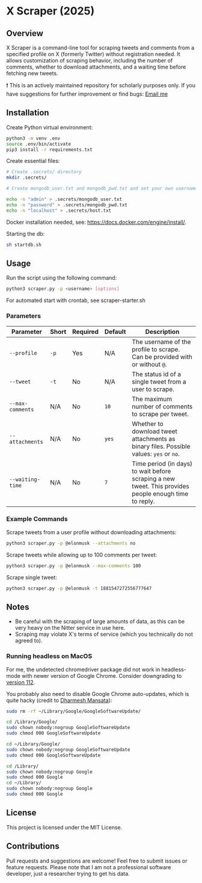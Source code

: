 # X Scraper (2025)

## Overview
X Scraper is a command-line tool for scraping tweets and comments from a specified profile on X (formerly Twitter) without registration needed. It allows customization of scraping behavior, including the number of comments, whether to download attachments, and a waiting time before fetching new tweets.

❗ This is an actively maintained repository for scholarly purposes only. If you have suggestions for further improvement or find bugs: [Email me](mailto:nico.giessmann@uni-luebeck.de)

## Installation

Create Python virtual environment:
```bash
python3 -m venv .env
source .env/bin/activate
pip3 install -r requirements.txt
```

Create essential files:
```bash
# Create .secrets/ directory
mkdir .secrets/

# Create mongodb_user.txt and mongodb_pwd.txt and set your own username and password (no update in Python scripts necessary). Be aware of newlines, which need to be removed!

echo -n "admin" > .secrets/mongodb_user.txt
echo -n "password" > .secrets/mongodb_pwd.txt
echo -n "localhost" > .secrets/host.txt
```

Docker installation needed, see: https://docs.docker.com/engine/install/.

Starting the db:
```bash
sh startdb.sh
```

## Usage
Run the script using the following command:

```sh
python3 scraper.py -p <username> [options]
```

For automated start with crontab, see scraper-starter.sh

### Parameters

| Parameter         | Short | Required | Default | Description |
|------------------|-------|----------|---------|-------------|
| `--profile`      | `-p`  | Yes      | N/A     | The username of the profile to scrape. Can be provided with or without `@`. |
| `--tweet`        | `-t`  | No       | N/A     | The status id of a single tweet from a user to scrape. |
| `--max-comments` | N/A   | No       | `10`    | The maximum number of comments to scrape per tweet. |
| `--attachments`  | N/A   | No       | `yes`   | Whether to download tweet attachments as binary files. Possible values: `yes` or `no`. |
| `--waiting-time` | N/A   | No       | `7`     | Time period (in days) to wait before scraping a new tweet. This provides people enough time to reply. |

### Example Commands
Scrape tweets from a user profile without downloading attachments:

```sh
python3 scraper.py -p @elonmusk --attachments no
```

Scrape tweets while allowing up to 100 comments per tweet:

```sh
python3 scraper.py -p @elonmusk --max-comments 100
```

Scrape single tweet:

```sh
python3 scraper.py -p @elonmusk -t 1881547272556777647
```

## Notes
- Be careful with the scraping of large amounts of data, as this can be very heavy on the Nitter service in use here.
- Scraping may violate X's terms of service (which you technically do not agreed to).

### Running headless on MacOS
For me, the undetected chromedriver package did not work in headless-mode with newer version of Google Chrome. Consider downgrading to [version 112](https://google-chrome.en.uptodown.com/mac/download/99265871).

You probably also need to disable Google Chrome auto-updates, which is quite hacky (credit to [Dharmesh Mansata](https://stackoverflow.com/a/64923744)):

```sh
sudo rm -rf ~/Library/Google/GoogleSoftwareUpdate/

cd /Library/Google/
sudo chown nobody:nogroup GoogleSoftwareUpdate
sudo chmod 000 GoogleSoftwareUpdate

cd ~/Library/Google/
sudo chown nobody:nogroup GoogleSoftwareUpdate
sudo chmod 000 GoogleSoftwareUpdate

cd /Library/
sudo chown nobody:nogroup Google
sudo chmod 000 Google
cd ~/Library/                                                                                                                    
sudo chown nobody:nogroup Google
sudo chmod 000 Google
```

## License
This project is licensed under the MIT License.

## Contributions
Pull requests and suggestions are welcome! Feel free to submit issues or feature requests. Please note that I am not a professional software developer, just a researcher trying to get his data.